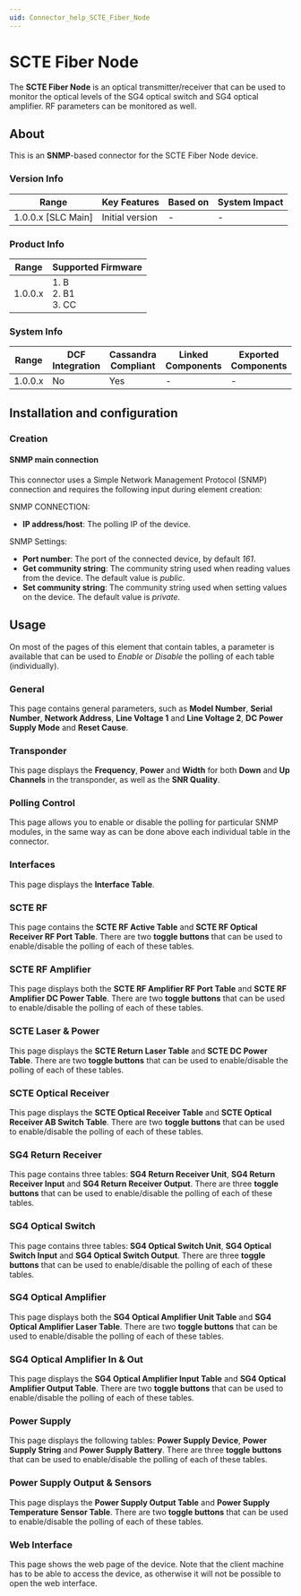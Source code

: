 ```yaml
---
uid: Connector_help_SCTE_Fiber_Node
---
```


# SCTE Fiber Node

The **SCTE Fiber Node** is an optical transmitter/receiver that can be used to monitor the optical levels of the SG4 optical switch and SG4 optical amplifier. RF parameters can be monitored as well.

## About

This is an **SNMP**-based connector for the SCTE Fiber Node device.

### Version Info

| Range                | Key Features     | Based on     | System Impact     |
|----------------------|------------------|--------------|-------------------|
| 1.0.0.x [SLC Main]   | Initial version  | -            | -                 |

### Product Info

| Range   | Supported Firmware     |
|---------|------------------------|
| 1.0.0.x | 1. B<br>2. B1<br>3. CC |

### System Info

| Range     | DCF Integration     | Cassandra Compliant     | Linked Components     | Exported Components     |
|-----------|---------------------|-------------------------|-----------------------|-------------------------|
| 1.0.0.x   | No                  | Yes                     | -                     | -                       |

## Installation and configuration

### Creation

#### SNMP main connection

This connector uses a Simple Network Management Protocol (SNMP) connection and requires the following input during element creation:

SNMP CONNECTION:

- **IP address/host**: The polling IP of the device.

SNMP Settings:

- **Port number**: The port of the connected device, by default *161*.
- **Get community string**: The community string used when reading values from the device. The default value is *public*.
- **Set community string**: The community string used when setting values on the device. The default value is *private*.

## Usage

On most of the pages of this element that contain tables, a parameter is available that can be used to *Enable* or *Disable* the polling of each table (individually).

### General

This page contains general parameters, such as **Model Number**, **Serial Number**, **Network Address**, **Line Voltage 1** and **Line Voltage 2**, **DC Power Supply Mode** and **Reset Cause**.

### Transponder

This page displays the **Frequency**, **Power** and **Width** for both **Down** and **Up Channels** in the transponder, as well as the **SNR Quality**.

### Polling Control

This page allows you to enable or disable the polling for particular SNMP modules, in the same way as can be done above each individual table in the connector.

### Interfaces

This page displays the **Interface Table**.

### SCTE RF

This page contains the **SCTE RF Active Table** and **SCTE RF Optical Receiver RF Port Table**. There are two **toggle buttons** that can be used to enable/disable the polling of each of these tables.

### SCTE RF Amplifier

This page displays both the **SCTE RF Amplifier RF Port Table** and **SCTE RF Amplifier DC Power Table**. There are two **toggle buttons** that can be used to enable/disable the polling of each of these tables.

### SCTE Laser & Power

This page displays the **SCTE Return Laser Table** and **SCTE DC Power Table**. There are two **toggle buttons** that can be used to enable/disable the polling of each of these tables.

### SCTE Optical Receiver

This page displays the **SCTE Optical Receiver Table** and **SCTE Optical Receiver AB Switch Table**. There are two **toggle buttons** that can be used to enable/disable the polling of each of these tables.

### SG4 Return Receiver

This page contains three tables: **SG4 Return Receiver Unit**, **SG4 Return Receiver Input** and **SG4 Return Receiver Output**. There are three **toggle buttons** that can be used to enable/disable the polling of each of these tables.

### SG4 Optical Switch

This page contains three tables: **SG4 Optical Switch Unit**, **SG4 Optical Switch Input** and **SG4 Optical Switch Output**. There are three **toggle buttons** that can be used to enable/disable the polling of each of these tables.

### SG4 Optical Amplifier

This page displays both the **SG4 Optical Amplifier Unit Table** and **SG4 Optical Amplifier Laser Table**. There are two **toggle buttons** that can be used to enable/disable the polling of each of these tables.

### SG4 Optical Amplifier In & Out

This page displays the **SG4 Optical Amplifier Input Table** and **SG4 Optical Amplifier Output Table**. There are two **toggle buttons** that can be used to enable/disable the polling of each of these tables.

### Power Supply

This page displays the following tables: **Power Supply Device**, **Power Supply String** and **Power Supply Battery**. There are three **toggle buttons** that can be used to enable/disable the polling of each of these tables.

### Power Supply Output & Sensors

This page displays the **Power Supply Output Table** and **Power Supply Temperature Sensor Table**. There are two **toggle buttons** that can be used to enable/disable the polling of each of these tables.

### Web Interface

This page shows the web page of the device. Note that the client machine has to be able to access the device, as otherwise it will not be possible to open the web interface.
